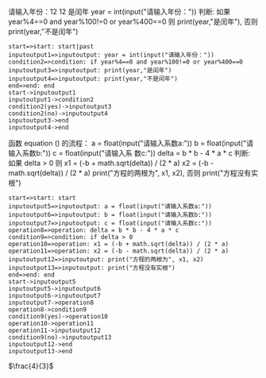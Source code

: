 请输入年份：12
12 是闰年
year = int(input("请输入年份：")) 判断: 如果 year%4==0 and year%100!=0 or year%400==0 则  print(year,"是闰年"), 否则  
print(year,"不是闰年")
```flow
start=>start: start|past
inputoutput1=>inputoutput: year = int(input("请输入年份："))
condition2=>condition: if year%4==0 and year%100!=0 or year%400==0
inputoutput3=>inputoutput: print(year,"是闰年")
inputoutput4=>inputoutput: print(year,"不是闰年")
end=>end: end
start->inputoutput1
inputoutput1->condition2
condition2(yes)->inputoutput3
condition2(no)->inputoutput4
inputoutput3->end
inputoutput4->end
```

函数 equation () 的流程：  a = float(input("请输入系数a:")) b = float(input("请输入系数b:")) c = float(input("请输入系
数c:")) delta = b * b - 4 * a * c  判断: 如果 delta > 0 则  x1 = (-b + math.sqrt(delta)) / (2 * a) x2 = (-b - math.sqrt(delta)) / (2 * a) print("方程的两根为", x1, x2), 否则  print("方程没有实根")
```flow
start=>start: start
inputoutput5=>inputoutput: a = float(input("请输入系数a:"))
inputoutput6=>inputoutput: b = float(input("请输入系数b:"))
inputoutput7=>inputoutput: c = float(input("请输入系数c:"))
operation8=>operation: delta = b * b - 4 * a * c
condition9=>condition: if delta > 0
operation10=>operation: x1 = (-b + math.sqrt(delta)) / (2 * a)
operation11=>operation: x2 = (-b - math.sqrt(delta)) / (2 * a)
inputoutput12=>inputoutput: print("方程的两根为", x1, x2)
inputoutput13=>inputoutput: print("方程没有实根")
end=>end: end
start->inputoutput5
inputoutput5->inputoutput6
inputoutput6->inputoutput7
inputoutput7->operation8
operation8->condition9
condition9(yes)->operation10
operation10->operation11
operation11->inputoutput12
condition9(no)->inputoutput13
inputoutput12->end
inputoutput13->end
```

$\frac{4}{3}$